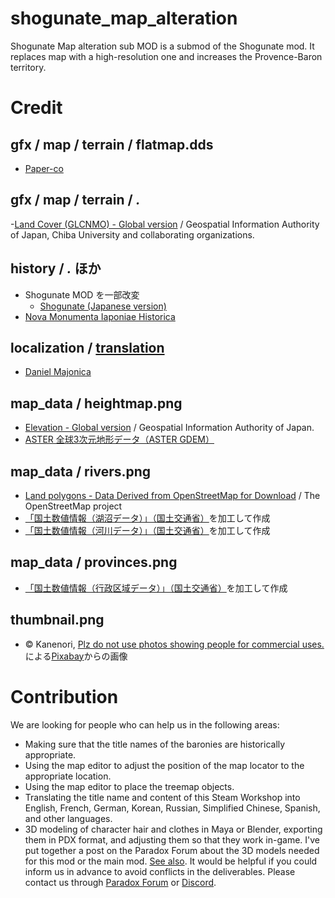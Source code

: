 # shogunate_map_alteration
Shogunate Map alteration sub MOD is a submod of the Shogunate mod. It replaces map with a high-resolution one and increases the Provence-Baron territory.

# Credit
## gfx / map / terrain / flatmap.dds
- [Paper-co](https://free-paper-texture.com/)

## gfx / map / terrain / *.*
-[Land Cover (GLCNMO) - Global version](https://globalmaps.github.io/glcnmo.html) / Geospatial Information Authority of Japan, Chiba University and collaborating organizations.

## history / *.* ほか
- Shogunate MOD を一部改変
  - [Shogunate (Japanese version)](https://steamcommunity.com/sharedfiles/filedetails/?id=2253279956)
- [Nova Monumenta Iaponiae Historica](https://steamcommunity.com/sharedfiles/filedetails/?id=333442855)

## localization / [translation](https://github.com/almandite1/shogunate_map_alteration/pulls?q=is%3Apr+author%3Adaniel-majonica+is%3Aclosed+)
- [Daniel Majonica](https://github.com/daniel-majonica)

## map_data / heightmap.png
- [Elevation - Global version](https://globalmaps.github.io/el.html) / Geospatial Information Authority of Japan.
- [ASTER 全球3次元地形データ（ASTER GDEM）](https://www.jspacesystems.or.jp/ersdac/GDEM/J/)

## map_data / rivers.png
- [Land polygons - Data Derived from OpenStreetMap for Download](https://osmdata.openstreetmap.de) / The OpenStreetMap project
- [「国土数値情報（湖沼データ）」（国土交通省）](https://nlftp.mlit.go.jp/ksj)を加工して作成
- [「国土数値情報（河川データ）」（国土交通省）](https://nlftp.mlit.go.jp/ksj)を加工して作成

## map_data / provinces.png
- [「国土数値情報（行政区域データ）」（国土交通省）](https://nlftp.mlit.go.jp/ksj)を加工して作成

## thumbnail.png
- © Kanenori, [Plz do not use photos showing people for commercial uses.](https://pixabay.com/ja/users/kanenori-4749850/?utm_source=link-attribution&amp;utm_medium=referral&amp;utm_campaign=image&amp;utm_content=2297961)による[Pixabay](https://pixabay.com/ja/?utm_source=link-attribution&amp;utm_medium=referral&amp;utm_campaign=image&amp;utm_content=2297961)からの画像

# Contribution
We are looking for people who can help us in the following areas:
- Making sure that the title names of the baronies are historically appropriate.
- Using the map editor to adjust the position of the map locator to the appropriate location.
- Using the map editor to place the treemap objects.
- Translating the title name and content of this Steam Workshop into English, French, German, Korean, Russian, Simplified Chinese, Spanish, and other languages.
- 3D modeling of character hair and clothes in Maya or Blender, exporting them in PDX format, and adjusting them so that they work in-game. I've put together a post on the Paradox Forum about the 3D models needed for this mod or the main mod. [See also](https://forum.paradoxplaza.com/forum/threads/mod-public-alpha-shogunate-map-alteration-sub-mod.1467780/post-27623098).
It would be helpful if you could inform us in advance to avoid conflicts in the deliverables. Please contact us through [Paradox Forum](https://forum.paradoxplaza.com/forum/threads/mod-public-alpha-shogunate-map-alteration-sub-mod.1467780/) or [Discord](https://discord.gg/jfcSfchJGC).
